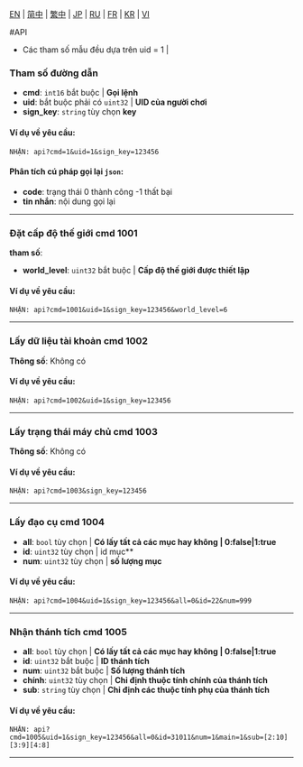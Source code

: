 [EN](./EN.md) | [简中](./zh-CN.md) | [繁中](./zh-TW.md) | [JP](./JP.md) | [RU](./RU.md) | [FR](./FR.md) | [KR](./KR.md) | [VI](./VI.md)

#API
- Các tham số mẫu đều dựa trên uid = 1 |

### Tham số đường dẫn
- **cmd**: `int16` bắt buộc | **Gọi lệnh**
- **uid**: bắt buộc phải có `uint32` | **UID của người chơi**
- **sign_key**: `string` tùy chọn **key**

#### Ví dụ về yêu cầu:
``` bản rõ
NHẬN: api?cmd=1&uid=1&sign_key=123456
```

#### Phân tích cú pháp gọi lại `json`:
- **code**: trạng thái 0 thành công -1 thất bại
- **tin nhắn**: nội dung gọi lại

___

### Đặt cấp độ thế giới cmd 1001
**tham số**:
- **world_level**: `uint32` bắt buộc | **Cấp độ thế giới được thiết lập**
#### Ví dụ về yêu cầu:
``` bản rõ
NHẬN: api?cmd=1001&uid=1&sign_key=123456&world_level=6
```

___

### Lấy dữ liệu tài khoản cmd 1002
**Thông số**: Không có
#### Ví dụ về yêu cầu:
``` bản rõ
NHẬN: api?cmd=1002&uid=1&sign_key=123456
```

___

### Lấy trạng thái máy chủ cmd 1003
**Thông số**: Không có
#### Ví dụ về yêu cầu:
``` bản rõ
NHẬN: api?cmd=1003&sign_key=123456
```

___

### Lấy đạo cụ cmd 1004
- **all**: `bool` tùy chọn | **Có lấy tất cả các mục hay không | 0:false|1:true**
- **id**: `uint32` tùy chọn | id mục**
- **num**: `uint32` tùy chọn | **số lượng mục**
#### Ví dụ về yêu cầu:
``` bản rõ
NHẬN: api?cmd=1004&uid=1&sign_key=123456&all=0&id=22&num=999
```

___

### Nhận thánh tích cmd 1005
- **all**: `bool` tùy chọn | **Có lấy tất cả các mục hay không | 0:false|1:true**
- **id**: `uint32` bắt buộc | **ID thánh tích**
- **num**: `uint32` bắt buộc | **Số lượng thánh tích**
- **chính**: `uint32` tùy chọn | **Chỉ định thuộc tính chính của thánh tích**
- **sub**: `string` tùy chọn | **Chỉ định các thuộc tính phụ của thánh tích**
#### Ví dụ về yêu cầu:
``` bản rõ
NHẬN: api?cmd=1005&uid=1&sign_key=123456&all=0&id=31011&num=1&main=1&sub=[2:10][3:9][4:8]
```

___